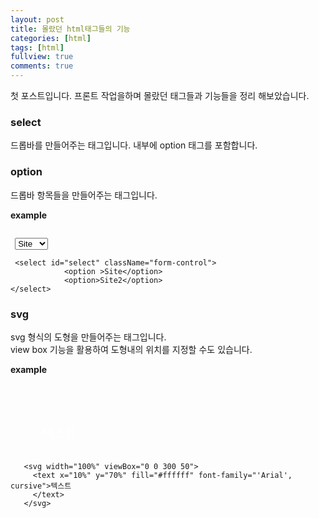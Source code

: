 ```yaml
---
layout: post
title: 몰랐던 html태그들의 기능
categories: [html]
tags: [html]
fullview: true
comments: true
---
```





첫 포스트입니다. 프론트 작업을하며 몰랐던 태그들과 기능들을 정리
해보았습니다.

### select
<div>드롭바를 만들어주는 태그입니다. 내부에 option  태그를 포함합니다.</div>

### option
<div>드롭바 항목들을 만들어주는 태그입니다.</div>

**example**

<link rel="stylesheet" href="//cdnjs.cloudflare.com/ajax/libs/highlight.js/9.12.0/styles/default.min.css">
<script src="//cdnjs.cloudflare.com/ajax/libs/highlight.js/9.12.0/highlight.min.js"></script>
 <script>hljs.initHighlightingOnLoad();</script>



<pre><code class="HTML"> 
 <select id="select" className="form-control">
            <option >Site</option>
            <option>Site2</option>
</select>

 &lt;select id="select" className="form-control"&gt;
            &lt;option &gt;Site&lt;/option&gt;
            &lt;option&gt;Site2&lt;/option&gt;
&lt;/select&gt;
</code></pre>

### svg
<div>svg 형식의 도형을 만들어주는 태그입니다.</br>view box 기능을 활용하여 도형내의 위치를 지정할 수도 있습니다.</div>

**example**

<pre><code class="HTML"> 
  <svg width="100%" viewBox="0 0 300 50">
    <text x="10%" y="70%" fill="#ffffff" font-family="'Arial', cursive">텍스트
    </text>
  </svg>

   &lt;svg width="100%" viewBox="0 0 300 50"&gt;
     &lt;text x="10%" y="70%" fill="#ffffff" font-family="'Arial', cursive"&gt;텍스트
     &lt;/text&gt;
   &lt;/svg&gt;


</code></pre>





